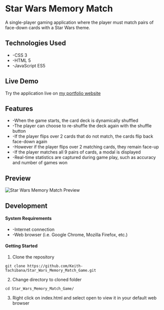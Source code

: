 # Star Wars Memory Match
A single-player gaming application where the player must match pairs of face-down cards with a Star Wars theme.
## Technologies Used
- -CSS 3
- -HTML 5
- -JavaScript ES5
## Live Demo
Try the application live on [my portfolio website](https://www.keith-tachibana.com/portfolio/memoryMatch/index.html)
## Features
- -When the game starts, the card deck is dynamically shuffled
- -The player can choose to re-shuffle the deck again with the shuffle button
- -If the player flips over 2 cards that do not match, the cards flip back face-down again
- -However if the player flips over 2 matching cards, they remain face-up
- -If the player matches all 9 pairs of cards, a modal is displayed
- -Real-time statistics are captured during game play, such as accuracy and number of games won
## Preview
![Star Wars Memory Match Preview](assets/images/preview.gif "Star Wars Memory Match Preview")
## Development
#### System Requirements
- -Internet connection
- -Web browser (i.e. Google Chrome, Mozilla Firefox, etc.)
#### Getting Started
1. Clone the repository
  ```shell
  git clone https://github.com/Keith-Tachibana/Star_Wars_Memory_Match_Game.git
  ```
2. Change directory to cloned folder
  ```shell
  cd Star_Wars_Memory_Match_Game/
  ```
3. Right click on index.html and select open to view it in your default web browser
